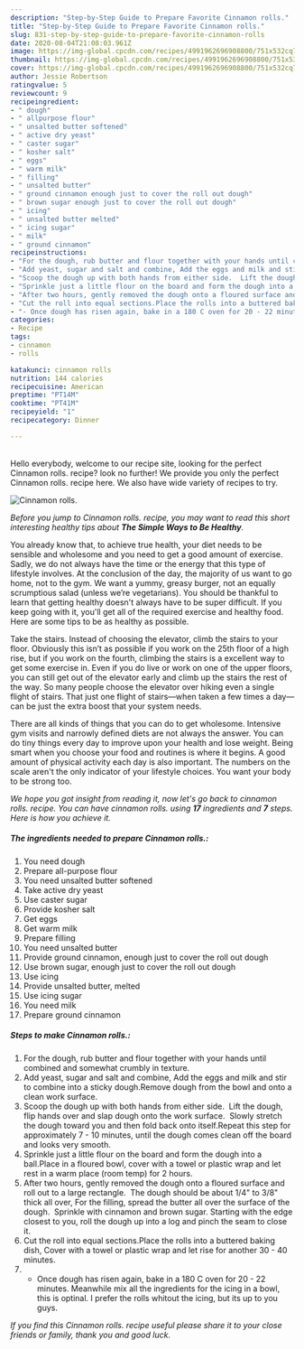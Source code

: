 ```yaml
---
description: "Step-by-Step Guide to Prepare Favorite Cinnamon rolls."
title: "Step-by-Step Guide to Prepare Favorite Cinnamon rolls."
slug: 831-step-by-step-guide-to-prepare-favorite-cinnamon-rolls
date: 2020-08-04T21:08:03.961Z
image: https://img-global.cpcdn.com/recipes/4991962696908800/751x532cq70/cinnamon-rolls-recipe-main-photo.jpg
thumbnail: https://img-global.cpcdn.com/recipes/4991962696908800/751x532cq70/cinnamon-rolls-recipe-main-photo.jpg
cover: https://img-global.cpcdn.com/recipes/4991962696908800/751x532cq70/cinnamon-rolls-recipe-main-photo.jpg
author: Jessie Robertson
ratingvalue: 5
reviewcount: 9
recipeingredient:
- " dough"
- " allpurpose flour"
- " unsalted butter softened"
- " active dry yeast"
- " caster sugar"
- " kosher salt"
- " eggs"
- " warm milk"
- " filling"
- " unsalted butter"
- " ground cinnamon enough just to cover the roll out dough"
- " brown sugar enough just to cover the roll out dough"
- " icing"
- " unsalted butter melted"
- " icing sugar"
- " milk"
- " ground cinnamon"
recipeinstructions:
- "For the dough, rub butter and flour together with your hands until combined and somewhat crumbly in texture."
- "Add yeast, sugar and salt and combine, Add the eggs and milk and stir to combine into a sticky dough.Remove dough from the bowl and onto a clean work surface."
- "Scoop the dough up with both hands from either side.  Lift the dough, flip hands over and slap dough onto the work surface.  Slowly stretch the dough toward you and then fold back onto itself.Repeat this step for approximately 7 - 10 minutes, until the dough comes clean off the board and looks very smooth."
- "Sprinkle just a little flour on the board and form the dough into a ball.Place in a floured bowl, cover with a towel or plastic wrap and let rest in a warm place (room temp) for 2 hours."
- "After two hours, gently removed the dough onto a floured surface and roll out to a large rectangle.  The dough should be about 1/4&#34; to 3/8&#34; thick all over, For the filling, spread the butter all over the surface of the dough.  Sprinkle with cinnamon and brown sugar. Starting with the edge closest to you, roll the dough up into a log and pinch the seam to close it."
- "Cut the roll into equal sections.Place the rolls into a buttered baking dish,  Cover with a towel or plastic wrap and let rise for another 30 - 40 minutes."
- "- Once dough has risen again, bake in a 180 C oven for 20 - 22 minutes. Meanwhile mix all the ingredients for the icing in a bowl, this is optinal. I prefer the rolls whitout the icing, but its up to you guys."
categories:
- Recipe
tags:
- cinnamon
- rolls

katakunci: cinnamon rolls 
nutrition: 144 calories
recipecuisine: American
preptime: "PT14M"
cooktime: "PT41M"
recipeyield: "1"
recipecategory: Dinner

---
```

<br>
Hello everybody, welcome to our recipe site, looking for the perfect Cinnamon rolls. recipe? look no further! We provide you only the perfect Cinnamon rolls. recipe here. We also have wide variety of recipes to try.
<br>


![Cinnamon rolls.](https://img-global.cpcdn.com/recipes/4991962696908800/751x532cq70/cinnamon-rolls-recipe-main-photo.jpg)

<i>Before you jump to Cinnamon rolls. recipe, you may want to read this short interesting healthy tips about <strong>The Simple Ways to Be Healthy</strong>.</i>

You already know that, to achieve true health, your diet needs to be sensible and wholesome and you need to get a good amount of exercise. Sadly, we do not always have the time or the energy that this type of lifestyle involves. At the conclusion of the day, the majority of us want to go home, not to the gym. We want a yummy, greasy burger, not an equally scrumptious salad (unless we’re vegetarians). You should be thankful to learn that getting healthy doesn't always have to be super difficult. If you keep going with it, you'll get all of the required exercise and healthy food. Here are some tips to be as healthy as possible.

Take the stairs. Instead of choosing the elevator, climb the stairs to your floor. Obviously this isn’t as possible if you work on the 25th floor of a high rise, but if you work on the fourth, climbing the stairs is a excellent way to get some exercise in. Even if you do live or work on one of the upper floors, you can still get out of the elevator early and climb up the stairs the rest of the way. So many people choose the elevator over hiking even a single flight of stairs. That just one flight of stairs—when taken a few times a day—can be just the extra boost that your system needs. 

There are all kinds of things that you can do to get wholesome. Intensive gym visits and narrowly defined diets are not always the answer. You can do tiny things every day to improve upon your health and lose weight. Being smart when you choose your food and routines is where it begins. A good amount of physical activity each day is also important. The numbers on the scale aren't the only indicator of your lifestyle choices. You want your body to be strong too. 


<i>We hope you got insight from reading it, now let's go back to cinnamon rolls. recipe. You can have cinnamon rolls. using <strong>17</strong> ingredients and <strong>7</strong> steps. Here is how you achieve it.
</i>

##### The ingredients needed to prepare Cinnamon rolls.:

1. You need  dough
1. Prepare  all-purpose flour
1. You need  unsalted butter softened
1. Take  active dry yeast
1. Use  caster sugar
1. Provide  kosher salt
1. Get  eggs
1. Get  warm milk
1. Prepare  filling
1. You need  unsalted butter
1. Provide  ground cinnamon, enough just to cover the roll out dough
1. Use  brown sugar, enough just to cover the roll out dough
1. Use  icing
1. Provide  unsalted butter, melted
1. Use  icing sugar
1. You need  milk
1. Prepare  ground cinnamon


##### Steps to make Cinnamon rolls.:

1. For the dough, rub butter and flour together with your hands until combined and somewhat crumbly in texture.
1. Add yeast, sugar and salt and combine, Add the eggs and milk and stir to combine into a sticky dough.Remove dough from the bowl and onto a clean work surface.
1. Scoop the dough up with both hands from either side.  Lift the dough, flip hands over and slap dough onto the work surface.  Slowly stretch the dough toward you and then fold back onto itself.Repeat this step for approximately 7 - 10 minutes, until the dough comes clean off the board and looks very smooth.
1. Sprinkle just a little flour on the board and form the dough into a ball.Place in a floured bowl, cover with a towel or plastic wrap and let rest in a warm place (room temp) for 2 hours.
1. After two hours, gently removed the dough onto a floured surface and roll out to a large rectangle.  The dough should be about 1/4&#34; to 3/8&#34; thick all over, For the filling, spread the butter all over the surface of the dough.  Sprinkle with cinnamon and brown sugar. Starting with the edge closest to you, roll the dough up into a log and pinch the seam to close it.
1. Cut the roll into equal sections.Place the rolls into a buttered baking dish,  Cover with a towel or plastic wrap and let rise for another 30 - 40 minutes.
1. - Once dough has risen again, bake in a 180 C oven for 20 - 22 minutes. Meanwhile mix all the ingredients for the icing in a bowl, this is optinal. I prefer the rolls whitout the icing, but its up to you guys.


<i>If you find this Cinnamon rolls. recipe useful please share it to your close friends or family, thank you and good luck.</i>
